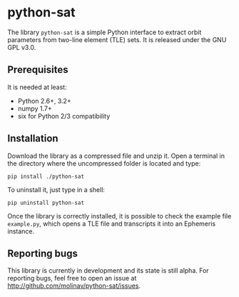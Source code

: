 # python-sat

The library `python-sat` is a simple Python interface to extract orbit
parameters from two-line element (TLE) sets. It is released under the GNU
GPL v3.0.

Prerequisites
-------------

It is needed at least:

* Python 2.6+, 3.2+
* numpy 1.7+
* six for Python 2/3 compatibility

Installation
------------

Download the library as a compressed file and unzip it. Open a terminal in the
directory where the uncompressed folder is located and type:

```
pip install ./python-sat
```

To uninstall it, just type in a shell:

```
pip uninstall python-sat
```

Once the library is correctly installed, it is possible to check the example
file `example.py`, which opens a TLE file and transcripts it into an Ephemeris
instance.

Reporting bugs
--------------

This library is currently in development and its state is still alpha. For
reporting bugs, feel free to open an issue at
http://github.com/molinav/python-sat/issues.
